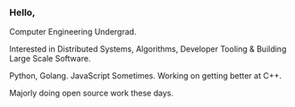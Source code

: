 ### Hello,

Computer Engineering Undergrad.

Interested in Distributed Systems, Algorithms, Developer Tooling & Building Large Scale Software.

Python, Golang. JavaScript Sometimes.
Working on getting better at C++.

Majorly doing open source work these days.

<!--
**tayoogunbiyi/tayoogunbiyi** is a ✨ _special_ ✨ repository because its `README.md` (this file) appears on your GitHub profile.

Here are some ideas to get you started:

- 🔭 I’m currently working on ...
- 🌱 I’m currently learning ...
- 👯 I’m looking to collaborate on ...
- 🤔 I’m looking for help with ...
- 💬 Ask me about ...
- 📫 How to reach me: ...
- 😄 Pronouns: ...
- ⚡ Fun fact: ...
-->
